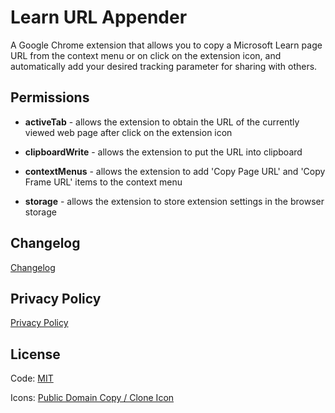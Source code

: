 # Learn URL Appender

A Google Chrome extension that allows you to copy a Microsoft Learn page URL from the context menu or on click on the extension icon, and automatically add your desired tracking parameter for sharing with others.

## Permissions

* **activeTab** - allows the extension to obtain the URL of the currently viewed web page after click on the extension icon

* **clipboardWrite** - allows the extension to put the URL into clipboard

* **contextMenus** - allows the extension to add 'Copy Page URL' and 'Copy Frame URL' items to the context menu

* **storage** - allows the extension to store extension settings in the browser storage

## Changelog

[Changelog](CHANGELOG.md)

## Privacy Policy

[Privacy Policy](PRIVACY_POLICY.md)

## License

Code: [MIT](LICENSE)

Icons: [Public Domain Copy / Clone Icon](http://openclipart.org/detail/169987/copy--clone-icon-by-ben)
